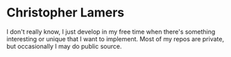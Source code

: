 # Christopher Lamers

I don't really know, I just develop in my free time when there's something interesting or unique that I want to implement. Most of my repos are private, but occasionally I may do public source.
